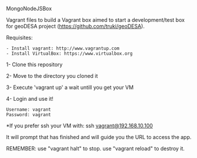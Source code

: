 MongoNodeJSBox

Vagrant files to build a Vagrant box aimed to start a development/test box for geoDESA project (https://github.com/truki/geoDESA).

Requisites:

	- Install vagrant: http://www.vagrantup.com
	- Install VirtualBox: https://www.virtualbox.org

1- Clone this repository

2- Move to the directory you cloned it

3- Execute 'vagrant up' a wait untill you get your VM

4- Login and use it!

	Username: vagrant
	Password: vagrant

*If you prefer ssh your VM with: ssh vagrant@192.168.10.100


It will prompt that has finished and will guide you the URL to access the app.

REMEMBER: use "vagrant halt" to stop. use "vagrant reload" to destroy it.
